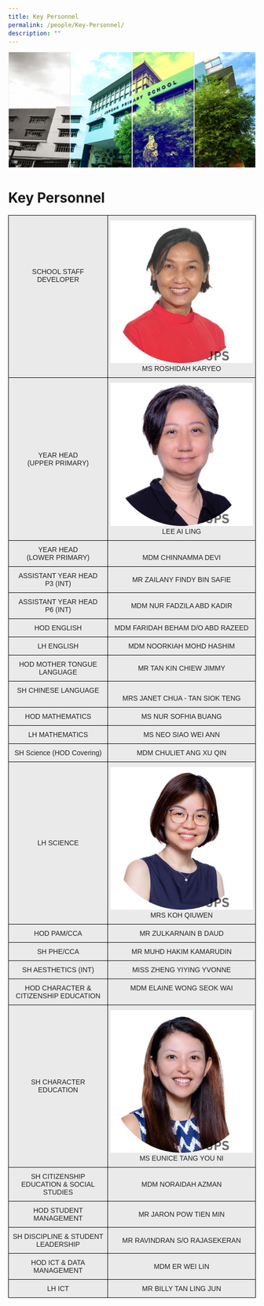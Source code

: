 ```yaml
---
title: Key Personnel
permalink: /people/Key-Personnel/
description: ""
---
```

![](/images/Banner.png)

Key Personnel
=============

<style type="text/css">
.tg  {border-collapse:collapse;border-spacing:0;}
.tg td{border-color:black;border-style:solid;border-width:1px;font-family:Arial, sans-serif;font-size:14px;
  overflow:hidden;padding:10px 5px;word-break:normal;}
.tg th{border-color:black;border-style:solid;border-width:1px;font-family:Arial, sans-serif;font-size:14px;
  font-weight:normal;overflow:hidden;padding:10px 5px;word-break:normal;}
.tg .tg-ii8k{background-color:#EAEAEA;color:#222;text-align:center;vertical-align:top}
.tg .tg-ku5w{background-color:#EAEAEA;color:#222;text-align:center;vertical-align:middle}
</style>
<table class="tg">
<tbody>
  <tr>
    <td class="tg-ii8k"><br><br><br><br><br><br>SCHOOL STAFF DEVELOPER<br></td>
    <td class="tg-ii8k"> <img src="images/Staff Photos 2023/KPs/ms roshidah karyeo.jpg">MS ROSHIDAH KARYEO<br></td>
  </tr>
  <tr>
    <td class="tg-ku5w"><span style="color:#222;background-color:#EAEAEA">YEAR HEAD <br>(UPPER PRIMARY)</span><br></td>
    <td class="tg-ku5w"><span style="color:#222;background-color:#EAEAEA"><img src="images/Staff Photos 2023/KPs/ms lee ai ling.jpg"> LEE AI LING </span></td>
  </tr>
  <tr>
    <td class="tg-ii8k">YEAR HEAD <br> (LOWER PRIMARY)<br></td>
    <td class="tg-ii8k"><br>MDM CHINNAMMA DEVI<br></td>
  </tr>
	<tr>
    <td class="tg-ku5w"><span style="color:#222;background-color:#EAEAEA"> ASSISTANT YEAR HEAD<br> P3 (INT)<br></span></td>
    <td class="tg-ku5w"><span style="color:#222;background-color:#EAEAEA">MR ZAILANY FINDY BIN SAFIE</span><br></td>
  </tr>
	  <tr>
    <td class="tg-ku5w"><span style="color:#222;background-color:#EAEAEA"> ASSISTANT YEAR HEAD<br> P6 (INT)<br></span></td>
    <td class="tg-ku5w"><span style="color:#222;background-color:#EAEAEA">MDM NUR FADZILA ABD KADIR</span><br><span style="color:#222;background-color:#EAEAEA"> </span></td>
  </tr>
	 <tr>
    <td class="tg-ku5w"><span style="color:#222;background-color:#EAEAEA">HOD ENGLISH </span><br></td>
    <td class="tg-ku5w"><span style="color:#222;background-color:#EAEAEA">MDM FARIDAH BEHAM D/O ABD RAZEED</span><br><span style="color:#222;background-color:#EAEAEA"> </span></td>
  </tr>
	 <tr>
    <td class="tg-ku5w"><span style="color:#222;background-color:#EAEAEA">LH ENGLISH</span><br></td>
    <td class="tg-ku5w"><span style="color:#222;background-color:#EAEAEA">MDM NOORKIAH MOHD HASHIM</span><br><span style="color:#222;background-color:#EAEAEA"> </span></td>
  </tr>
  <tr>
    <td class="tg-ku5w"><span style="color:#222;background-color:#EAEAEA">HOD MOTHER TONGUE LANGUAGE</span><br></td>
    <td class="tg-ku5w"><span style="color:#222;background-color:#EAEAEA"> MR TAN KIN CHIEW JIMMY</span></td>
  </tr>
  <tr>
    <td class="tg-ii8k">SH CHINESE LANGUAGE <br> </td>
    <td class="tg-ii8k"><br>MRS JANET CHUA - TAN SIOK TENG <br></td>
  </tr>
  <tr>
    <td class="tg-ii8k">HOD MATHEMATICS<br></td>
    <td class="tg-ii8k">MS NUR SOFHIA BUANG<br></td>
  </tr>
  <tr>
    <td class="tg-ku5w"><span style="color:#222;background-color:#EAEAEA">LH MATHEMATICS</span><br></td>
    <td class="tg-ku5w"><span style="color:#222;background-color:#EAEAEA">MS NEO SIAO WEI ANN </span><br></td>
  </tr>
  <tr>
    <td class="tg-ku5w"><span style="color:#222;background-color:#EAEAEA"> SH Science (HOD Covering) </span><br></td>
    <td class="tg-ku5w"><span style="color:#222;background-color:#EAEAEA"> MDM CHULIET ANG XU QIN </span><br></td>
  </tr>
  <tr>
    <td class="tg-ku5w"><span style="color:#222;background-color:#EAEAEA">LH SCIENCE</span><br></td>
    <td class="tg-ku5w"><span style="color:#222;background-color:#EAEAEA"><img src="images/Staff Photos 2023/KPs/mrs koh qiuwen.jpg"><br> MRS KOH QIUWEN</span><br></td>
  </tr>
  <tr>
    <td class="tg-ku5w"><span style="color:#222;background-color:#EAEAEA">  HOD PAM/CCA</span><br></td>
    <td class="tg-ku5w"><span style="color:#222;background-color:#EAEAEA"> MR ZULKARNAIN B DAUD</span><br></td>
  </tr>
  <tr>
		<td class="tg-ii8k">SH PHE/CCA<br></td>
    <td class="tg-ii8k">MR MUHD HAKIM KAMARUDIN</td>
  </tr>
  <tr>
    <td class="tg-ku5w"><span style="color:#222;background-color:#EAEAEA"> SH AESTHETICS (INT)</span><br></td>
    <td class="tg-ku5w"><span style="color:#222;background-color:#EAEAEA">MISS ZHENG YIYING YVONNE </span><br></td>
  </tr>
  <tr>
    <td class="tg-ii8k">HOD CHARACTER &amp; CITIZENSHIP EDUCATION<br></td>
    <td class="tg-ii8k"> MDM ELAINE WONG SEOK WAI</td>
  </tr>
	<tr>
    <td class="tg-ku5w"><span style="color:#222;background-color:#EAEAEA"> SH CHARACTER EDUCATION<br></span></td>
    <td class="tg-ku5w"><img src="/images/Staff%20Photos%202023/KPs/ms%20tang%20you%20ni%20eunice.jpg"><br>MS EUNICE TANG YOU NI</td>
  </tr>
  <tr>
    <td class="tg-ku5w"><span style="color:#222;background-color:#EAEAEA">SH CITIZENSHIP EDUCATION &amp; SOCIAL STUDIES </span></td>
    <td class="tg-ku5w">MDM NORAIDAH AZMAN</td>
  </tr>
  
  <tr>
    <td class="tg-ku5w"><span style="color:#222;background-color:#EAEAEA">HOD STUDENT MANAGEMENT</span></td>
    <td class="tg-ku5w">MR JARON POW TIEN MIN</td>
  </tr>
  <tr>
    <td class="tg-ku5w"><span style="color:#222;background-color:#EAEAEA"> SH DISCIPLINE &amp; STUDENT LEADERSHIP</span><br></td>
    <td class="tg-ku5w">MR RAVINDRAN S/O RAJASEKERAN</td>
  </tr>
	 <tr>
    <td class="tg-ku5w"><span style="color:#222;background-color:#EAEAEA"> HOD ICT &amp; DATA MANAGEMENT</span></td>
    <td class="tg-ku5w">MDM ER WEI LIN</td>
  </tr>
  <tr>
    <td class="tg-ii8k"> LH ICT  </td>
    <td class="tg-ii8k">MR BILLY TAN LING JUN</td>
  </tr>
 
 
 
  

</tbody>
</table>